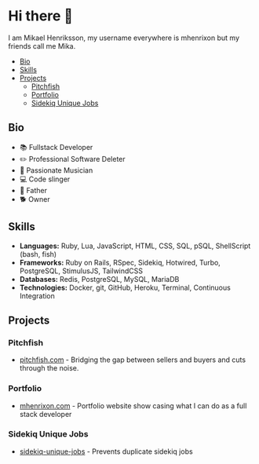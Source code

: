 # Hi there 👋

I am Mikael Henriksson, my username everywhere is mhenrixon but my friends call me Mika.

<!-- MarkdownTOC -->

- [Bio](#bio)
- [Skills](#skills)
- [Projects](#projects)
  - [Pitchfish](#pitchfish)
  - [Portfolio](#portfolio)
  - [Sidekiq Unique Jobs](#sidekiq-unique-jobs)

<!-- /MarkdownTOC -->

## Bio

- 📚 Fullstack Developer
- ✏️ Professional Software Deleter
- 🎸 Passionate Musician
- 💻 Code slinger
- 👧 Father
- 🐕 Owner

## Skills

- **Languages:** Ruby, Lua, JavaScript, HTML, CSS, SQL, pSQL, ShellScript (bash, fish)
- **Frameworks:** Ruby on Rails, RSpec, Sidekiq, Hotwired, Turbo, PostgreSQL, StimulusJS, TailwindCSS
- **Databases:** Redis, PostgreSQL, MySQL, MariaDB 
- **Technologies:** Docker, git, GitHub, Heroku, Terminal, Continuous Integration

## Projects

### Pitchfish

- [pitchfish.com](https://www.pitchfish.com) - Bridging the gap between sellers and buyers and cuts through the noise.

### Portfolio

- [mhenrixon.com](https://mhenrixon.com) - Portfolio website show casing what I can do as a full stack developer

### Sidekiq Unique Jobs

- [sidekiq-unique-jobs](https://github.com/mhenrixon/sidekiq-unique-jobs) - Prevents duplicate sidekiq jobs 
